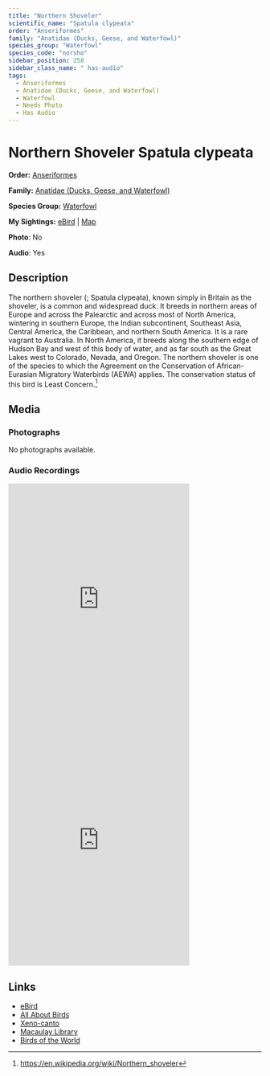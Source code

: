 ```yaml
---
title: "Northern Shoveler"
scientific_name: "Spatula clypeata"
order: "Anseriformes"
family: "Anatidae (Ducks, Geese, and Waterfowl)"
species_group: "Waterfowl"
species_code: "norsho"
sidebar_position: 258
sidebar_class_name: " has-audio"
tags: 
  - Anseriformes
  - Anatidae (Ducks, Geese, and Waterfowl)
  - Waterfowl
  - Needs Photo
  - Has Audio
---
```


# Northern Shoveler <span className='sci_name'>Spatula clypeata</span>

**Order:** [Anseriformes](/tags/anseriformes)

**Family:** [Anatidae (Ducks, Geese, and Waterfowl)](/tags/anatidae-ducks-geese-and-waterfowl)

**Species Group:** [Waterfowl](/tags/waterfowl)

**My Sightings:** [eBird](https://ebird.org/lifelist?r=world&time=life&spp=norsho) | [Map](/map?species_code=norsho)

**Photo**: No 

**Audio**: Yes

## Description
The northern shoveler (; Spatula clypeata), known simply in Britain as the shoveler, is a common and widespread duck. It breeds in northern areas of Europe and across the Palearctic and across most of North America, wintering in southern Europe, the Indian subcontinent, Southeast Asia, Central America, the Caribbean, and northern South America. It is a rare vagrant to Australia. In North America, it breeds along the southern edge of Hudson Bay and west of this body of water, and as far south as the Great Lakes west to Colorado, Nevada, and Oregon.
The northern shoveler is one of the species to which the Agreement on the Conservation of African-Eurasian Migratory Waterbirds (AEWA) applies. The conservation status of this bird is Least Concern.[^1]

[^1]: https://en.wikipedia.org/wiki/Northern_shoveler

## Media
### Photographs
No photographs available.

### Audio Recordings
<iframe src="https://macaulaylibrary.org/asset/626995447/embed" width="360" height="480" frameborder="0" allowfullscreen></iframe>
<iframe src="https://macaulaylibrary.org/asset/626915520/embed" width="360" height="480" frameborder="0" allowfullscreen></iframe>

## Links
* [eBird](https://ebird.org/species/norsho) 
* [All About Birds](https://www.allaboutbirds.org/guide/norsho) 
* [Xeno-canto](https://www.xeno-canto.org/species/spatula-clypeata) 
* [Macaulay Library](https://search.macaulaylibrary.org/catalog?taxonCode=norsho&sort=rating_rank_desc)
* [Birds of the World](https://birdsoftheworld.org/bow/species/norsho)
